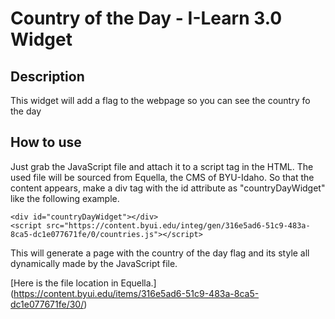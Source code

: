 # Country of the Day - I-Learn 3.0 Widget

## Description
This widget will add a flag to the webpage so you can see the country fo the day

## How to use
Just grab the JavaScript file and attach it to a script tag in the HTML.  The used file will be sourced from Equella, the CMS of BYU-Idaho.  So that the content appears, make a div tag with the id attribute as "countryDayWidget" like the following example.    

    <div id="countryDayWidget"></div>
    <script src="https://content.byui.edu/integ/gen/316e5ad6-51c9-483a-8ca5-dc1e077671fe/0/countries.js"></script>

This will generate a page with the country of the day flag and its style all dynamically made by the JavaScript file.

[Here is the file location in Equella.]
(https://content.byui.edu/items/316e5ad6-51c9-483a-8ca5-dc1e077671fe/30/)

